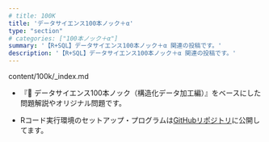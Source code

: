 ```yaml
---
# title: 100K
title: 'データサイエンス100本ノック＋α'
type: "section"
# categories: ["100本ノック＋α"]
summary: '【R+SQL】データサイエンス100本ノック＋α 関連の投稿です。'
description: '【R+SQL】データサイエンス100本ノック＋α 関連の投稿です。'
---
```


content/100k/_index.md  

- 『📘 データサイエンス100本ノック（構造化データ加工編）』をベースにした問題解説やオリジナル問題です。

- Rコード実行環境のセットアップ・プログラムは[GitHubリポジトリ](https://github.com/14katsumix/100knocks-dp)に公開してます。


